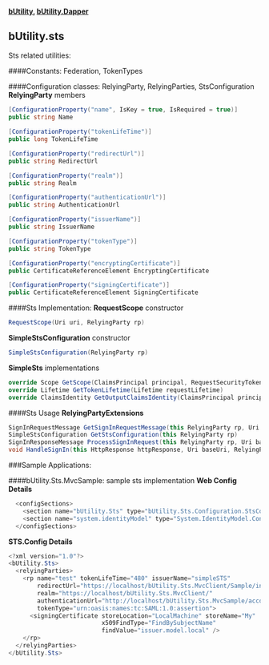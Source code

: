 #### [bUtility](../README.md), [bUtility.Dapper](butility.dapper.md)

## bUtility.sts
Sts related utilities:

####Constants: 
Federation, TokenTypes


####Configuration classes: 
RelyingParty, RelyingParties, StsConfiguration
**RelyingParty** members
```c#
[ConfigurationProperty("name", IsKey = true, IsRequired = true)]
public string Name

[ConfigurationProperty("tokenLifeTime")]
public long TokenLifeTime

[ConfigurationProperty("redirectUrl")]
public string RedirectUrl

[ConfigurationProperty("realm")]
public string Realm

[ConfigurationProperty("authenticationUrl")]
public string AuthenticationUrl

[ConfigurationProperty("issuerName")]
public string IssuerName

[ConfigurationProperty("tokenType")]
public string TokenType

[ConfigurationProperty("encryptingCertificate")]
public CertificateReferenceElement EncryptingCertificate

[ConfigurationProperty("signingCertificate")]
public CertificateReferenceElement SigningCertificate

```


####Sts Implementation: 
**RequestScope** constructor
```c#
RequestScope(Uri uri, RelyingParty rp)
```

**SimpleStsConfiguration** constructor
```c#
SimpleStsConfiguration(RelyingParty rp)
```


**SimpleSts** implementations
```c#
override Scope GetScope(ClaimsPrincipal principal, RequestSecurityToken request)
override Lifetime GetTokenLifetime(Lifetime requestLifetime)
override ClaimsIdentity GetOutputClaimsIdentity(ClaimsPrincipal principal, RequestSecurityToken request, Scope scope)
```

####Sts Usage
**RelyingPartyExtensions**
```c#
SignInRequestMessage GetSignInRequestMessage(this RelyingParty rp, Uri baseUri)
SimpleStsConfiguration GetStsConfiguration(this RelyingParty rp)
SignInResponseMessage ProcessSignInRequest(this RelyingParty rp, Uri baseUri, ClaimsPrincipal principal)
void HandleSignIn(this HttpResponse httpResponse, Uri baseUri, RelyingParty rp, ClaimsPrincipal principal)
```


###Sample Applications: 

####bUtility.Sts.MvcSample: sample sts implementation 
**Web Config Details**
```c#
  <configSections>
    <section name="bUtility.Sts" type="bUtility.Sts.Configuration.StsConfiguration, bUtility.Sts, Version=0.0.0.1, Culture=neutral" />
    <section name="system.identityModel" type="System.IdentityModel.Configuration.SystemIdentityModelSection, System.IdentityModel, Version=4.0.0.0, Culture=neutral, PublicKeyToken=B77A5C561934E089" />
  </configSections>
```

**STS.Config Details**
```c#
<?xml version="1.0"?>
<bUtility.Sts>
  <relyingParties>
    <rp name="test" tokenLifeTime="480" issuerName="simpleSTS"
        redirectUrl="https://localhost/bUtility.Sts.MvcClient/Sample/index" 
        realm="https://localhost/bUtility.Sts.MvcClient/" 
        authenticationUrl="http://localhost/bUtility.Sts.MvcSample/account"
        tokenType="urn:oasis:names:tc:SAML:1.0:assertion">
      <signingCertificate storeLocation="LocalMachine" storeName="My" 
                          x509FindType="FindBySubjectName" 
                          findValue="issuer.model.local" />
    </rp>
  </relyingParties>
</bUtility.Sts>
```




```c#

```
```c#

```

